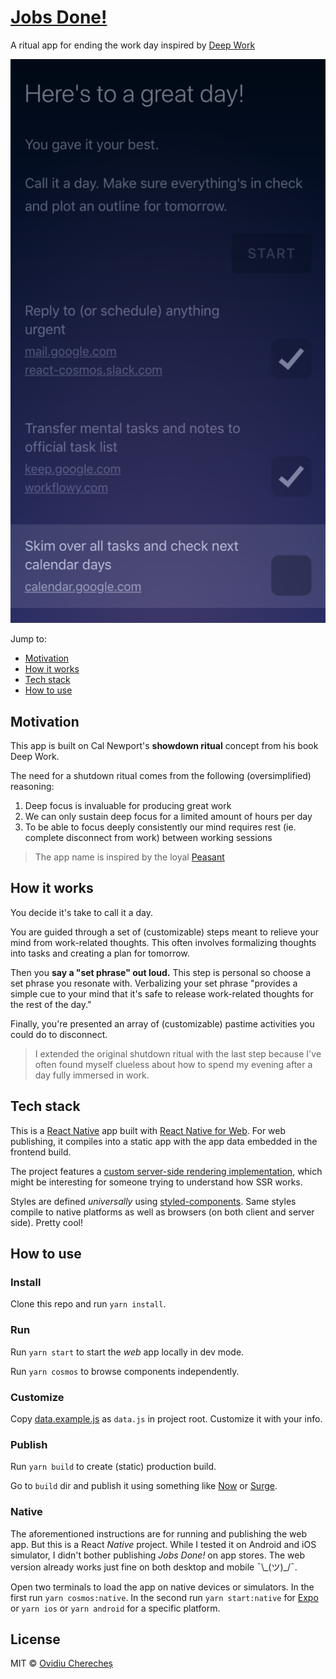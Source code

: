 # [Jobs Done!](https://jobs-done.now.sh/)

A ritual app for ending the work day inspired by [Deep Work](https://www.goodreads.com/book/show/25744928-deep-work)

[![App screenshot](screenshot.png)](https://jobs-done.now.sh/)

Jump to:

- [Motivation](#motivation)
- [How it works](#how-it-works)
- [Tech stack](#tech-stack)
- [How to use](#how-to-use)

## Motivation

This app is built on Cal Newport's **showdown ritual** concept from his book Deep Work.

The need for a shutdown ritual comes from the following (oversimplified) reasoning:

1.  Deep focus is invaluable for producing great work
2.  We can only sustain deep focus for a limited amount of hours per day
3.  To be able to focus deeply consistently our mind requires rest (ie. complete disconnect from work) between working sessions

> The app name is inspired by the loyal [Peasant](https://www.youtube.com/watch?v=5r06heQ5HsI)

## How it works

You decide it's take to call it a day.

You are guided through a set of (customizable) steps meant to relieve your mind from work-related thoughts. This often involves formalizing thoughts into tasks and creating a plan for tomorrow.

Then you **say a "set phrase" out loud.** This step is personal so choose a set phrase you resonate with. Verbalizing your set phrase "provides a simple cue to your mind that it's safe to release work-related thoughts for the rest of the day."

Finally, you're presented an array of (customizable) pastime activities you could do to disconnect.

> I extended the original shutdown ritual with the last step because I've often found myself clueless about how to spend my evening after a day fully immersed in work.

## Tech stack

This is a [React Native](https://facebook.github.io/react-native/) app built with [React Native for Web](https://github.com/necolas/react-native-web/). For web publishing, it compiles into a static app with the app data embedded in the frontend build.

The project features a [custom server-side rendering implementation](https://github.com/skidding/jobs-done/blob/d3d85ce6c5b156249702d90190397bd67fdc31ed/tools/shared/renderIndex.js#L13-L39), which might be interesting for someone trying to understand how SSR works.

Styles are defined _universally_ using [styled-components](https://www.styled-components.com/). Same styles compile to native platforms as well as browsers (on both client and server side). Pretty cool!

## How to use

### Install

Clone this repo and run `yarn install`.

### Run

Run `yarn start` to start the _web_ app locally in dev mode.

Run `yarn cosmos` to browse components independently.

### Customize

Copy [data.example.js](data.example.js) as `data.js` in project root. Customize it with your info.

### Publish

Run `yarn build` to create (static) production build.

Go to `build` dir and publish it using something like [Now](https://zeit.co/now) or [Surge](https://surge.sh/).

### Native

The aforementioned instructions are for running and publishing the web app. But this is a React _Native_ project. While I tested it on Android and iOS simulator, I didn't bother publishing _Jobs Done!_ on app stores. The web version already works just fine on both desktop and mobile ¯\\\_(ツ)\_/¯.

Open two terminals to load the app on native devices or simulators. In the first run `yarn cosmos:native`. In the second run `yarn start:native` for [Expo](https://expo.io/) or `yarn ios` or `yarn android` for a specific platform.

## License

MIT © [Ovidiu Cherecheș](https://ovidiu.ch)

